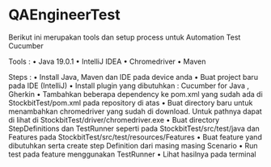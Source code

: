 # QAEngineerTest

Berikut ini merupakan tools dan setup process untuk Automation Test Cucumber

Tools :
•	Java 19.0.1 
•	IntelliJ IDEA
•	Chromedriver
•	Maven  

Steps :
•	Install Java, Maven dan IDE pada device anda
•	Buat project baru pada IDE (IntelliJ)
•	Install plugin yang dibutuhkan : Cucumber for Java , Gherkin
•	Tambahkan beberapa dependency ke pom.xml yang sudah ada di StockbitTest/pom.xml  pada repository di atas
•	Buat directory baru untuk menambahkan chromedriver yang sudah di download. 
Untuk pathnya dapat di lihat di StockbitTest/driver/chromedriver.exe 
•	Buat directory StepDefinitions dan TestRunner seperti pada StockbitTest/src/test/java dan Features pada StockbitTest/src/test/resources/Features
•	Buat feature yand dibutuhkan serta create step Definition dari masing masing Scenario
•	Run test pada feature menggunakan TestRunner
•	Lihat hasilnya pada terminal 
